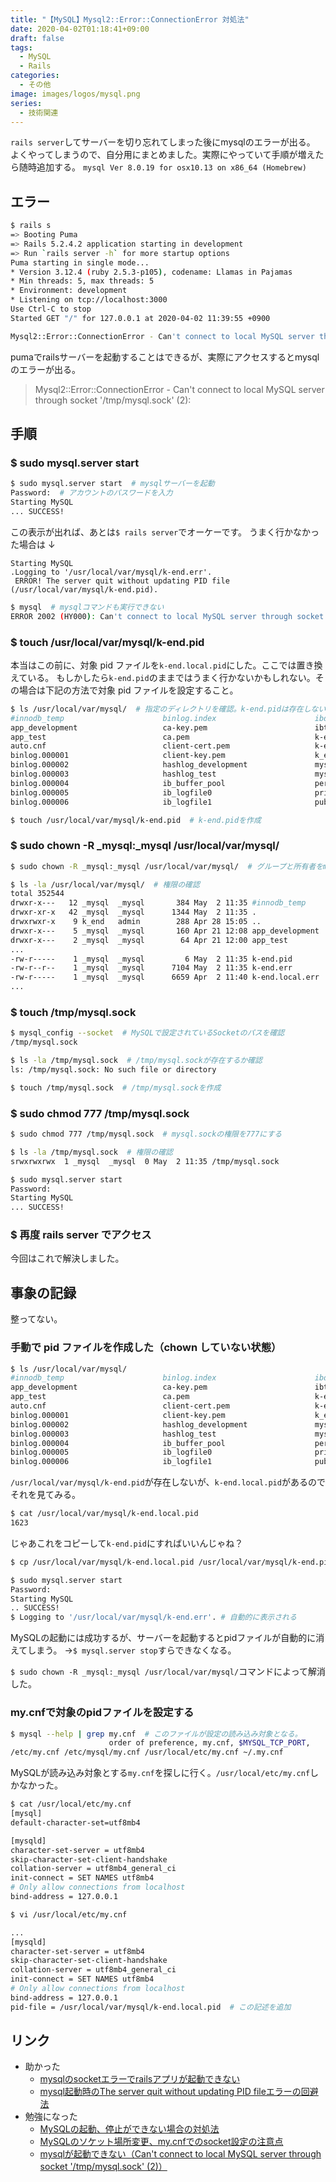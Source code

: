 ```yaml
---
title: "【MySQL】Mysql2::Error::ConnectionError 対処法"
date: 2020-04-02T01:18:41+09:00
draft: false
tags:
  - MySQL
  - Rails
categories:
  - その他
image: images/logos/mysql.png
series:
  - 技術関連
---
```


`rails server`してサーバーを切り忘れてしまった後にmysqlのエラーが出る。
よくやってしまうので、自分用にまとめました。実際にやっていて手順が増えたら随時追加する。
`mysql Ver 8.0.19 for osx10.13 on x86_64 (Homebrew)`

## エラー

```sh
$ rails s
=> Booting Puma
=> Rails 5.2.4.2 application starting in development
=> Run `rails server -h` for more startup options
Puma starting in single mode...
* Version 3.12.4 (ruby 2.5.3-p105), codename: Llamas in Pajamas
* Min threads: 5, max threads: 5
* Environment: development
* Listening on tcp://localhost:3000
Use Ctrl-C to stop
Started GET "/" for 127.0.0.1 at 2020-04-02 11:39:55 +0900

Mysql2::Error::ConnectionError - Can't connect to local MySQL server through socket '/tmp/mysql.sock' (2):
```

pumaでrailsサーバーを起動することはできるが、実際にアクセスするとmysqlのエラーが出る。

> Mysql2::Error::ConnectionError - Can't connect to local MySQL server through socket '/tmp/mysql.sock' (2):

## 手順

### \$ sudo mysql.server start

```sh
$ sudo mysql.server start  # mysqlサーバーを起動
Password:  # アカウントのパスワードを入力
Starting MySQL
... SUCCESS!
```

この表示が出れば、あとは`$ rails server`でオーケーです。
うまく行かなかった場合は ↓

```
Starting MySQL
.Logging to '/usr/local/var/mysql/k-end.err'.
 ERROR! The server quit without updating PID file (/usr/local/var/mysql/k-end.pid).
```

```sh
$ mysql  # mysqlコマンドも実行できない
ERROR 2002 (HY000): Can't connect to local MySQL server through socket '/tmp/mysql.sock' (2)
```

### \$ touch /usr/local/var/mysql/k-end.pid

本当はこの前に、対象 pid ファイルを`k-end.local.pid`にした。ここでは置き換えている。
もしかしたら`k-end.pid`のままではうまく行かないかもしれない。その場合は下記の方法で対象 pid ファイルを設定すること。

```sh
$ ls /usr/local/var/mysql/  # 指定のディレクトリを確認。k-end.pidは存在しない
#innodb_temp                      binlog.index                      ibdata1                           runteq_normal_development
app_development                   ca-key.pem                        ibtmp1                            runteq_normal_test
app_test                          ca.pem                            k-end.local.err                   runteq_rails_advanced_development
auto.cnf                          client-cert.pem                   k-end.local.pid                   runteq_rails_advanced_test
binlog.000001                     client-key.pem                    k_end.local.pid                   server-cert.pem
binlog.000002                     hashlog_development               mysql                             server-key.pem
binlog.000003                     hashlog_test                      mysql.ibd                         sys
binlog.000004                     ib_buffer_pool                    performance_schema                undo_001
binlog.000005                     ib_logfile0                       private_key.pem                   undo_002
binlog.000006                     ib_logfile1                       public_key.pem

$ touch /usr/local/var/mysql/k-end.pid  # k-end.pidを作成
```

### \$ sudo chown -R \_mysql:\_mysql /usr/local/var/mysql/

```sh
$ sudo chown -R _mysql:_mysql /usr/local/var/mysql/  # グループと所有者をmysqlにする

$ ls -la /usr/local/var/mysql/  # 権限の確認
total 352544
drwxr-x---   12 _mysql  _mysql       384 May  2 11:35 #innodb_temp
drwxr-xr-x   42 _mysql  _mysql      1344 May  2 11:35 .
drwxrwxr-x    9 k_end   admin        288 Apr 28 15:05 ..
drwxr-x---    5 _mysql  _mysql       160 Apr 21 12:08 app_development
drwxr-x---    2 _mysql  _mysql        64 Apr 21 12:00 app_test
...
-rw-r-----    1 _mysql  _mysql         6 May  2 11:35 k-end.pid
-rw-r--r--    1 _mysql  _mysql      7104 May  2 11:35 k-end.err
-rw-r-----    1 _mysql  _mysql      6659 Apr  2 11:40 k-end.local.err
...
```

### \$ touch /tmp/mysql.sock

```sh
$ mysql_config --socket  # MySQLで設定されているSocketのパスを確認
/tmp/mysql.sock

$ ls -la /tmp/mysql.sock  # /tmp/mysql.sockが存在するか確認
ls: /tmp/mysql.sock: No such file or directory

$ touch /tmp/mysql.sock  # /tmp/mysql.sockを作成
```

### \$ sudo chmod 777 /tmp/mysql.sock

```sh
$ sudo chmod 777 /tmp/mysql.sock  # mysql.sockの権限を777にする

$ ls -la /tmp/mysql.sock  # 権限の確認
srwxrwxrwx  1 _mysql  _mysql  0 May  2 11:35 /tmp/mysql.sock
```

```sh
$ sudo mysql.server start
Password:
Starting MySQL
... SUCCESS!
```

### \$ 再度 rails server でアクセス

今回はこれで解決しました。

## 事象の記録

整ってない。

### 手動で pid ファイルを作成した（chown していない状態）

```sh
$ ls /usr/local/var/mysql/
#innodb_temp                      binlog.index                      ibdata1                           runteq_normal_development
app_development                   ca-key.pem                        ibtmp1                            runteq_normal_test
app_test                          ca.pem                            k-end.local.err                   runteq_rails_advanced_development
auto.cnf                          client-cert.pem                   k-end.local.pid                   runteq_rails_advanced_test
binlog.000001                     client-key.pem                    k_end.local.pid                   server-cert.pem
binlog.000002                     hashlog_development               mysql                             server-key.pem
binlog.000003                     hashlog_test                      mysql.ibd                         sys
binlog.000004                     ib_buffer_pool                    performance_schema                undo_001
binlog.000005                     ib_logfile0                       private_key.pem                   undo_002
binlog.000006                     ib_logfile1                       public_key.pem
```

`/usr/local/var/mysql/k-end.pid`が存在しないが、`k-end.local.pid`があるのでそれを見てみる。

```sh
$ cat /usr/local/var/mysql/k-end.local.pid
1623
```

じゃあこれをコピーして`k-end.pid`にすればいいんじゃね？

```sh
$ cp /usr/local/var/mysql/k-end.local.pid /usr/local/var/mysql/k-end.pid
```

```sh
$ sudo mysql.server start
Password:
Starting MySQL
.. SUCCESS!
$ Logging to '/usr/local/var/mysql/k-end.err'. # 自動的に表示される
```

MySQLの起動には成功するが、サーバーを起動するとpidファイルが自動的に消えてしまう。
→`$ mysql.server stop`すらできなくなる。

`$ sudo chown -R _mysql:_mysql /usr/local/var/mysql/`コマンドによって解消した。

### my.cnfで対象のpidファイルを設定する

```sh
$ mysql --help | grep my.cnf  # このファイルが設定の読み込み対象となる。
                      order of preference, my.cnf, $MYSQL_TCP_PORT,
/etc/my.cnf /etc/mysql/my.cnf /usr/local/etc/my.cnf ~/.my.cnf
```

MySQLが読み込み対象とする`my.cnf`を探しに行く。`/usr/local/etc/my.cnf`しかなかった。

```sh
$ cat /usr/local/etc/my.cnf
[mysql]
default-character-set=utf8mb4

[mysqld]
character-set-server = utf8mb4
skip-character-set-client-handshake
collation-server = utf8mb4_general_ci
init-connect = SET NAMES utf8mb4
# Only allow connections from localhost
bind-address = 127.0.0.1
```

```sh
$ vi /usr/local/etc/my.cnf

...
[mysqld]
character-set-server = utf8mb4
skip-character-set-client-handshake
collation-server = utf8mb4_general_ci
init-connect = SET NAMES utf8mb4
# Only allow connections from localhost
bind-address = 127.0.0.1
pid-file = /usr/local/var/mysql/k-end.local.pid  # この記述を追加
```

## リンク

- 助かった
  - [mysqlのsocketエラーでrailsアプリが起動できない](https://qiita.com/fujitora/items/d341c52706d1954cae28)
  - [mysql起動時のThe server quit without updating PID fileエラーの回避法](https://qiita.com/jonakp/items/477a18d4a94c01a31583)
- 勉強になった
  - [MySQLの起動、停止ができない場合の対処法](https://beyondjapan.com/blog/2016/03/mysql-stop-start-issues/)
  - [MySQLのソケット場所変更、my.cnfでのsocket設定の注意点](https://easyramble.com/warnings-for-changing-mysql-socket.html)
  - [mysqlが起動できない（Can't connect to local MySQL server through socket '/tmp/mysql.sock' (2)）](https://qiita.com/carotene4035/items/e00076fe3990b9178cc0)
